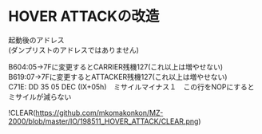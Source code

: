 # HOVER ATTACKの改造

起動後のアドレス  
(ダンプリストのアドレスではありません)  

B604:05→7Fに変更するとCARRIER残機127(これ以上は増やせない)  
B619:07→7Fに変更するとATTACKER残機127(これ以上は増やせない)  
C71E: DD 35 05   DEC (IX+05h)　ミサイルマイナス１　この行をNOPにするとミサイルが減らない  

!CLEAR(https://github.com/mkomakonkon/MZ-2000/blob/master/IO/198511_HOVER_ATTACK/CLEAR.png)
